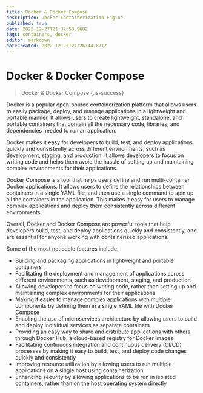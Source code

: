 ```yaml
---
title: Docker & Docker Compose
description: Docker Containerization Engine
published: true
date: 2022-12-27T21:32:53.968Z
tags: containers, docker
editor: markdown
dateCreated: 2022-12-27T21:26:44.871Z
---
```


# Docker & Docker Compose
> Docker & Docker Compose
{.is-success}

Docker is a popular open-source containerization platform that allows users to easily package, deploy, and manage applications in a lightweight and portable manner. It allows users to create lightweight, standalone, and portable containers that contain all the necessary code, libraries, and dependencies needed to run an application.

Docker makes it easy for developers to build, test, and deploy applications quickly and consistently across different environments, such as development, staging, and production. It allows developers to focus on writing code and helps them avoid the hassle of setting up and maintaining complex environments for their applications.

Docker Compose is a tool that helps users define and run multi-container Docker applications. It allows users to define the relationships between containers in a single YAML file, and then use a single command to spin up all the containers in the application. This makes it easy for users to manage complex applications and deploy them consistently across different environments.

Overall, Docker and Docker Compose are powerful tools that help developers build, test, and deploy applications quickly and consistently, and are essential for anyone working with containerized applications.

Some of the most noticeble features include:

- Building and packaging applications in lightweight and portable containers
- Facilitating the deployment and management of applications across different environments, such as development, staging, and production
- Allowing developers to focus on writing code, rather than setting up and maintaining complex environments for their applications
- Making it easier to manage complex applications with multiple components by defining them in a single YAML file with Docker Compose
- Enabling the use of microservices architecture by allowing users to build and deploy individual services as separate containers
- Providing an easy way to share and distribute applications with others through Docker Hub, a cloud-based registry for Docker images
- Facilitating continuous integration and continuous delivery (CI/CD) processes by making it easy to build, test, and deploy code changes quickly and consistently
- Improving resource utilization by allowing users to run multiple applications on a single host using containerization
- Enhancing security by allowing applications to be run in isolated containers, rather than on the host operating system directly